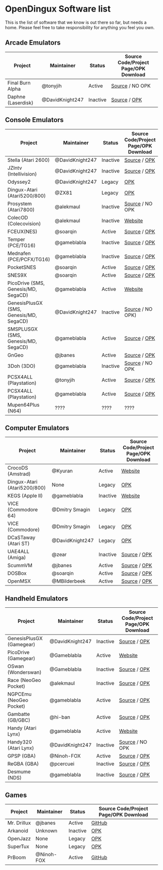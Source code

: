 # OpenDingux Software list
This is the list of software that we know is out there so far, but needs a home. Please feel free to take responsibility for anything you feel you own. 


## Arcade Emulators

Project | Maintainer | Status | Source Code/Project Page/OPK Download 
------- | ---------- | ---- | -----------
Final Burn Alpha  | @tonyjih | Active | [Source](https://github.com/tonyjih/fba-sdl) / NO OPK
Daphne (Laserdisk)  | @DavidKnight247 | Inactive | [Source](https://github.com/DavidKnight247/Daphne) / [OPK](https://drive.google.com/file/d/0BwYi4RGX-HSaYVN2RXVHdHlCUEU)

## Console Emulators

Project | Maintainer | Status | Source Code/Project Page/OPK Download 
------- | ---------- | ---- | -----------
Stella (Atari 2600)   | @DavidKnight247 | Inactive | [Source](https://github.com/DavidKnight247/Stella-3.9.3) / [OPK](https://github.com/DavidKnight247/Stella-3.9.3/raw/master/stella.opk)
JZIntv (Intellivision)    | @DavidKnight247| Inactive | [Source](https://github.com/DavidKnight247/jzIntv) / [OPK](https://github.com/l33t5p34k3r/RG350-Emulators/raw/master/jzIntv_20191017.opk)
Odyssey2    | @DavidKnight247 | Legacy | [OPK](https://github.com/l33t5p34k3r/RG350-Emulators/raw/master/o2em_20141125.opk)
Dingux-Atari (Atari5200/800) | @ZX81 | Legacy | [OPK](https://github.com/retrogamehandheld/OpenDingux/blob/master/EmulatorOPKs/dingux-atari.opk)
Prosystem (Atari7800) | @alekmaul | Inactive | [Source](https://github.com/alekmaul/prosystem) / NO OPK
ColecOD (Colecovision)    | @alekmaul | Inactive | [Website](https://boards.dingoonity.org/gcw-releases/colecod-v1-0/)
FCEUX(NES)    | @soarqin | Active | [Source](https://github.com/soarqin/fceux-for-retrogame/) / [OPK](https://github.com/soarqin/fceux-for-retrogame/releases)
Temper (PCE/TG16)    | @gameblabla | Inactive | [Source](https://github.com/gameblabla/temper) / [OPK](https://github.com/l33t5p34k3r/RG350-Emulators/raw/master/temper_20191017.opk)
Mednafen (PCE/PCFX/TG16)    | @gameblabla | Inactive | [Source](https://github.com/gameblabla/mednafen-gcw) / [OPK](https://github.com/l33t5p34k3r/RG350-Emulators/raw/master/temper_20191017.opk)
PocketSNES    | @soarqin | Active | [Source](https://github.com/soarqin/PocketSNES/) / [OPK](https://github.com/soarqin/PocketSNES/releases)
SNES9X    | @soarqin | Active | [Source](https://github.com/soarqin/snes9x/releases) / [OPK](https://github.com/soarqin/snes9x/releases)
PicoDrive (SMS, Genesis/MD, SegaCD)  | @gameblabla | Active | [Website](https://boards.dingoonity.org/retro-game-350rg-350/rg-350-emulatorsgame-ports/)
GenesisPlusGX (SMS, Genesis/MD, SegaCD)  | @DavidKnight247 | Inactive | [Source](https://github.com/DavidKnight247/Genesis-Plus-GX) / NO OPK)
SMSPLUSGX (SMS, Genesis/MD, SegaCD)  | @gameblabla | Active | [Source](https://github.com/gameblabla/sms_sdl) / [OPK](https://gameblabla.nl/files/ipk/gcw0/smsplus_gcw0.opk)
GnGeo   | @jbanes | Active | [Source](https://github.com/jbanes/gngeo/) / [OPK](https://github.com/jbanes/gngeo/releases)
3Doh (3DO)   | @gameblabla | Inactive | [Source](https://github.com/gameblabla/3doh_gcw0) / NO OPK
PCSX4ALL  (Playstation)  | @tonyjih | Active | [Source](https://github.com/tonyjih/RG350_pcsx4all/) / [OPK](https://github.com/tonyjih/RG350_pcsx4all/releases)
PCSX4ALL  (Playstation)  | @gameblabla	 | Active | [Source](https://github.com/gameblabla/pcsx4all/) / [OPK](https://github.com/gameblabla/pcsx4all/releases)
Mupen64Plus (N64)    | ???? | ???? | ????

## Computer Emulators

Project | Maintainer | Status | Source Code/Project Page/OPK Download 
------- | ---------- | ---- | -----------
CrocoDS (Amstrad) | @Kyuran | Active | [Website](https://www.kyuran.be/rg350/)
Dingux-Atari (Atari5200/800) | None | Legacy | [OPK](https://github.com/retrogamehandheld/OpenDingux/blob/master/EmulatorOPKs/dingux-atari.opk)
KEGS (Apple II)  | @gameblabla | Inactive | [Website](https://boards.dingoonity.org/gcw-development/(alpha)-kegs-for-gcw0-apple-iigs-emulator/)
VICE (Commodore 64)  | @Dmitry Smagin | Legacy | [OPK](https://github.com/l33t5p34k3r/RG350-Emulators/raw/master/vice-c64_20191211.opk)
VICE (Commodore)  | @Dmitry Smagin | Legacy | [OPK](https://github.com/l33t5p34k3r/RG350-Emulators/raw/master/vice_20150519.opk)
DCaSTaway (Atari ST)  | @DavidKnight247 | Legacy | [OPK](https://github.com/l33t5p34k3r/RG350-Emulators/blob/master/Dcastaway_20191017.opk)
UAE4ALL (Amiga) | @zear | Inactive | [Source](https://github.com/zear/uae4all) / [OPK](https://github.com/l33t5p34k3r/RG350-Emulators/raw/master/uae4all_20191017.opk)
ScummVM | @jbanes | Active | [Source](https://github.com/jbanes/scummvm/) / [OPK](https://github.com/jbanes/scummvm/releases)
DOSBox  | @soarqin | Active | [Source](https://github.com/soarqin/dosbox-rg350) / [OPK](https://github.com/l33t5p34k3r/RG350-Emulators/raw/master/dosbox-rg350_20191112.opk)
OpenMSX  | @MBilderbeek | Active | [Source](https://github.com/openMSX/openMSX/) / [OPK](https://github.com/openMSX/openMSX/releases)


## Handheld Emulators
Project | Maintainer | Status | Source Code/Project Page/OPK Download 
------- | ---------- | ---- | -----------
GenesisPlusGX (Gamegear)  | @DavidKnight247 | Inactive | [Source](https://github.com/DavidKnight247/Genesis-Plus-GX) / [OPK](https://github.com/l33t5p34k3r/RG350-Emulators/raw/master/Stock/GenplusGX(Genesis%20%20Mega%20Drive%2C%20Sega%20%20Mega%20CD%2C%20Master%20System%2C%20Game%20Gear%20%26%20SG-1000).opk)
PicoDrive (Gamegear)  | @Gameblabla | Active | [Website](https://boards.dingoonity.org/retro-game-350rg-350/rg-350-emulatorsgame-ports/)
OSwan (Wonderswan) | @Gameblabla | Inactive | [Source](https://github.com/gameblabla/oswan) / [OPK](https://github.com/l33t5p34k3r/RG350-Emulators/raw/master/oswan-gcw_20191009.opk)
Race (NeoGeo Pocket)  | @alekmaul | Inactive | [Source](https://github.com/alekmaul/race) / [OPK](https://github.com/l33t5p34k3r/RG350-Emulators/raw/master/race_20191210.opk)
NGPCEmu (NeoGeo Pocket)  | @gameblabla | Active | [Source](https://github.com/gameblabla/NGPCemu) / [OPK](https://gameblabla.nl/files/ipk/gcw0/ngpcemu_gcw0.opk)
Gambatte (GB/GBC)| @hi-ban | Active | [Source](https://github.com/bardeci/dot-matrix-simulator/) / [OPK](https://github.com/bardeci/dot-matrix-simulator/releases)
Handy (Atari Lynx) | @gameblabla | Active | [Website](https://boards.dingoonity.org/retro-game-350rg-350/rg-350-emulatorsgame-ports/)
Handy320 (Atari Lynx) | @DavidKnight247 | Inactive | [Source](https://github.com/DavidKnight247/handy320-rzx50) / NO OPK
GPSP (GBA) | @Ninoh-FOX | Active | [Source](https://github.com/Ninoh-FOX/gpsp-rg350/) / [OPK](https://github.com/Ninoh-FOX/gpsp-rg350/releases)
ReGBA (GBA)  | @pcercuei | Inactive | [Source](https://github.com/pcercuei/ReGBA) / [OPK](https://app.box.com/s/e3no5tjvjxxlz9senns2t3xw8d5xo3nr)
Desmume (NDS)  | @gameblabla | Inactive | [Source](https://github.com/gameblabla/desmume-gcw0) / [OPK](https://github.com/gameblabla/desmume-gcw0/raw/master/desmume.opk)



## Games
Project | Maintainer | Status | Source Code/Project Page/OPK Download 
------- | ---------- | ---- | -----------
Mr. Drillux | @jbanes | Active | [GitHub](https://github.com/jbanes/rs97-mrdrillux)
Arkanoid | Unknown | Inactive | [OPK](https://github.com/retrogamehandheld/OpenDingux/blob/master/GameOPKs/Arkanoid.opk)
OpenJazz | None | Legacy | [OPK](https://github.com/retrogamehandheld/OpenDingux/blob/master/GameOPKs/openjazz.opk)
SuperTux | None | Legacy | [OPK](https://github.com/retrogamehandheld/OpenDingux/blob/master/GameOPKs/supertux.opk)
PrBoom | @Ninoh-FOX | Active | [GitHub](https://github.com/Ninoh-FOX/PrBoom-plus-for-RG350)

